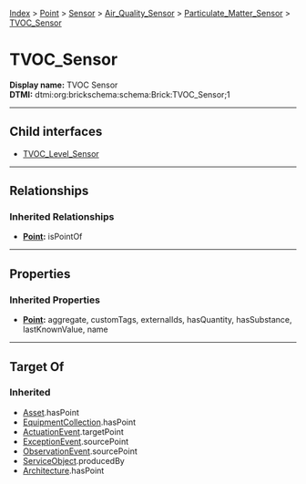 [Index](../../../../../Index.md) > [Point](../../../../Point.md) > [Sensor](../../../Sensor.md) > [Air_Quality_Sensor](../../Air_Quality_Sensor.md) > [Particulate_Matter_Sensor](../Particulate_Matter_Sensor.md) > [TVOC_Sensor](#)
# TVOC_Sensor

**Display name:** TVOC Sensor<br />
**DTMI:** dtmi:org:brickschema:schema:Brick:TVOC_Sensor;1

---

## Child interfaces
* [TVOC_Level_Sensor](TVOC_Level_Sensor.md)

---

## Relationships
### Inherited Relationships
* **[Point](../../../../Point.md):** isPointOf

---

## Properties
### Inherited Properties
* **[Point](../../../../Point.md):** aggregate, customTags, externalIds, hasQuantity, hasSubstance, lastKnownValue, name

---

## Target Of
### Inherited
* [Asset](../../../../../Asset/Asset.md).hasPoint
* [EquipmentCollection](../../../../../Collection/AssetCollection/EquipmentCollection/EquipmentCollection.md).hasPoint
* [ActuationEvent](../../../../../Event/PointEvent/ActuationEvent.md).targetPoint
* [ExceptionEvent](../../../../../Event/PointEvent/ExceptionEvent.md).sourcePoint
* [ObservationEvent](../../../../../Event/PointEvent/ObservationEvent.md).sourcePoint
* [ServiceObject](../../../../../Information/ServiceObject/ServiceObject.md).producedBy
* [Architecture](../../../../../Space/Architecture/Architecture.md).hasPoint
